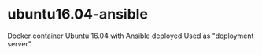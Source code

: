 # ubuntu16.04-ansible

Docker container Ubuntu 16.04 with Ansible deployed
Used as "deployment server"
